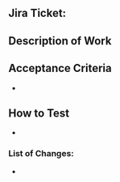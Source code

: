 ## Jira Ticket:

## Description of Work

## Acceptance Criteria

-

## How to Test

-

### List of Changes:

-
